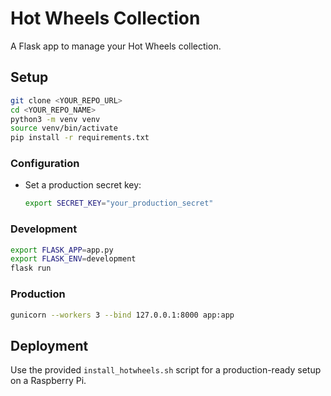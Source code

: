 # Hot Wheels Collection

A Flask app to manage your Hot Wheels collection.

## Setup

```bash
git clone <YOUR_REPO_URL>
cd <YOUR_REPO_NAME>
python3 -m venv venv
source venv/bin/activate
pip install -r requirements.txt
```

### Configuration

- Set a production secret key:
  ```bash
  export SECRET_KEY="your_production_secret"
  ```

### Development

```bash
export FLASK_APP=app.py
export FLASK_ENV=development
flask run
```

### Production

```bash
gunicorn --workers 3 --bind 127.0.0.1:8000 app:app
```

## Deployment

Use the provided `install_hotwheels.sh` script for a production-ready setup on a Raspberry Pi.
